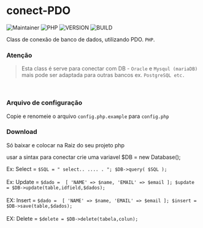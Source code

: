 # conect-PDO


![Maintainer](https://img.shields.io/badge/maintainer-Otoniel%20Ferreira-informational)
![PHP](https://img.shields.io/badge/PHP-%5E5.6-blueviolet)
![VERSION](https://img.shields.io/badge/Versão-1.0.1-success)
![BUILD](https://img.shields.io/badge/build-pass-success)


Class de conexão de banco de dados, utilizando PDO. `PHP`.

### Atenção

> Esta class é serve para conectar com DB -  `Oracle` e `Mysqul (mariaDB)`
> mais pode ser adaptada para outras bancos ex. `PostgreSQL etc.` 


<br>

### Arquivo de configuração

Copie e renomeie o arquivo ``config.php.example`` para ``config.php``

### Download

Só baixar e colocar na Raiz do seu projeto php

usar a sintax para conectar crie uma variavel $DB =  new Database();
 
Ex: Select = `$SQL = " select.. .... . "; $DB->query( $SQL );`
<br><br>
Ex: Update = `$dado =  [
                        'NAME' => $name,
                        'EMAIL' => $email
                      ];
            $update = $DB->update(table,idfield,$dados);`
<br><br>
EX: Insert = `$dado =  [
                        'NAME' => $name,
                        'EMAIL' => $email
                        ];
            $insert = $DB->save(table,$dados);`
<br><br>
EX: Delete = `$delete = $DB->delete(tabela,colun);`
      